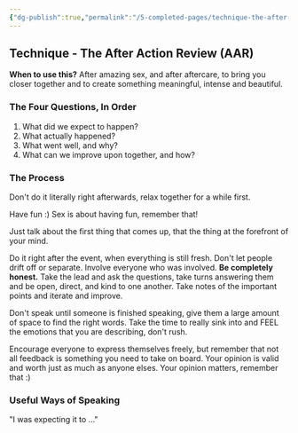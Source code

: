 ```yaml
---
{"dg-publish":true,"permalink":"/5-completed-pages/technique-the-after-action-review-aar/","dgHomeLink":true,"dgPassFrontmatter":false}
---
```



## Technique - The After Action Review (AAR)

**When to use this?** After amazing sex, and after aftercare, to bring you closer together and to create something meaningful, intense and beautiful.

### The Four Questions, In Order

1. What did we expect to happen?
2. What actually happened?
3. What went well, and why?
4. What can we improve upon together, and how?

### The Process

Don't do it literally right afterwards, relax together for a while first.

Have fun :) Sex is about having fun, remember that!

Just talk about the first thing that comes up, that the thing at the forefront of your mind.

Do it right after the event, when everything is still fresh. Don't let people drift off or separate. Involve everyone who was involved. **Be completely honest.** Take the lead and ask the questions, take turns answering them and be open, direct, and kind to one another. Take notes of the important points and iterate and improve.

Don't speak until someone is finished speaking, give them a large amount of space to find the right words. Take the time to really sink into and FEEL the emotions that you are describing, don't rush.

Encourage everyone to express themselves freely, but remember that not all feedback is something you need to take on board. Your opinion is valid and worth just as much as anyone elses. Your opinion matters, remember that :) 

### Useful Ways of Speaking

"I was expecting it to ..."